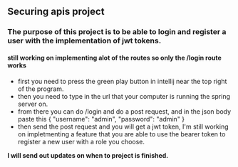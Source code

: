 ## Securing apis project

### The purpose of this project is to be able to login and register a user with the implementation of jwt tokens. 

#### still working on implementing alot of the routes so only the /login route works
- first you need to press the green play button in intellij near the top right of the program.
- then you need to type in the url that your computer is running the spring server on.
- from there you can do /login and do a post request, and in the json body paste this {
  "username": "admin",
  "password": "admin"
  }
- then send the post request and you will get a jwt token, I'm still working on impletmenting a feature that you are able to use the bearer token to register a new user with a role you choose.

 **I will send out updates on when to project is finished.**